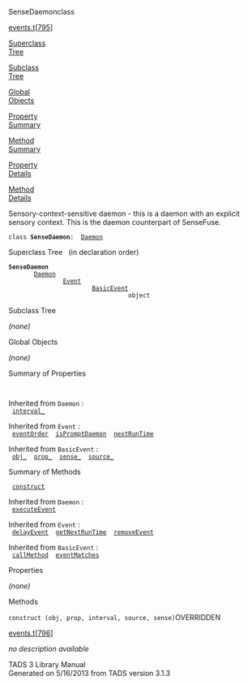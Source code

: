 ---
---
<span class="title">SenseDaemon</span><span class="type">class</span>

[events.t](../file/events.t.html)\[[795](../source/events.t.html#795)\]

[Superclass  
Tree](#_SuperClassTree_)

[Subclass  
Tree](#_SubClassTree_)

[Global  
Objects](#_ObjectSummary_)

[Property  
Summary](#_PropSummary_)

[Method  
Summary](#_MethodSummary_)

[Property  
Details](#_Properties_)

[Method  
Details](#_Methods_)

<div class="fdesc">

Sensory-context-sensitive daemon - this is a daemon with an explicit
sensory context. This is the daemon counterpart of SenseFuse.

`class `**`SenseDaemon`**` :   `[`Daemon`](../object/Daemon.html)

</div>

<span id="_SuperClassTree_"></span>

<div class="mjhd">

<span class="hdln">Superclass Tree</span>   (in declaration order)

</div>

**`SenseDaemon`**  
`         `[`Daemon`](../object/Daemon.html)  
`                 `[`Event`](../object/Event.html)  
`                         `[`BasicEvent`](../object/BasicEvent.html)  
`                                 object`  
<span id="_SubClassTree_"></span>

<div class="mjhd">

<span class="hdln">Subclass Tree</span>  

</div>

*(none)* <span id="_ObjectSummary_"></span>

<div class="mjhd">

<span class="hdln">Global Objects</span>  

</div>

*(none)* <span id="_PropSummary_"></span>

<div class="mjhd">

<span class="hdln">Summary of Properties</span>  

</div>

` `

Inherited from `Daemon` :  
` `[`interval_`](../object/Daemon.html#interval_)`  `

Inherited from `Event` :  
` `[`eventOrder`](../object/Event.html#eventOrder)`  `[`isPromptDaemon`](../object/Event.html#isPromptDaemon)`  `[`nextRunTime`](../object/Event.html#nextRunTime)`  `

Inherited from `BasicEvent` :  
` `[`obj_`](../object/BasicEvent.html#obj_)`  `[`prop_`](../object/BasicEvent.html#prop_)`  `[`sense_`](../object/BasicEvent.html#sense_)`  `[`source_`](../object/BasicEvent.html#source_)`  `

<span id="_MethodSummary_"></span>

<div class="mjhd">

<span class="hdln">Summary of Methods</span>  

</div>

` `[`construct`](#construct)`  `

Inherited from `Daemon` :  
` `[`executeEvent`](../object/Daemon.html#executeEvent)`  `

Inherited from `Event` :  
` `[`delayEvent`](../object/Event.html#delayEvent)`  `[`getNextRunTime`](../object/Event.html#getNextRunTime)`  `[`removeEvent`](../object/Event.html#removeEvent)`  `

Inherited from `BasicEvent` :  
` `[`callMethod`](../object/BasicEvent.html#callMethod)`  `[`eventMatches`](../object/BasicEvent.html#eventMatches)`  `

<span id="_Properties_"></span>

<div class="mjhd">

<span class="hdln">Properties</span>  

</div>

*(none)* <span id="_Methods_"></span>

<div class="mjhd">

<span class="hdln">Methods</span>  

</div>

<span id="construct"></span>

`construct (obj, prop, interval, source, sense)`<span class="rem">OVERRIDDEN</span>

[events.t](../file/events.t.html)\[[796](../source/events.t.html#796)\]

<div class="desc">

*no description available*

</div>

<div class="ftr">

TADS 3 Library Manual  
Generated on 5/16/2013 from TADS version 3.1.3

</div>

